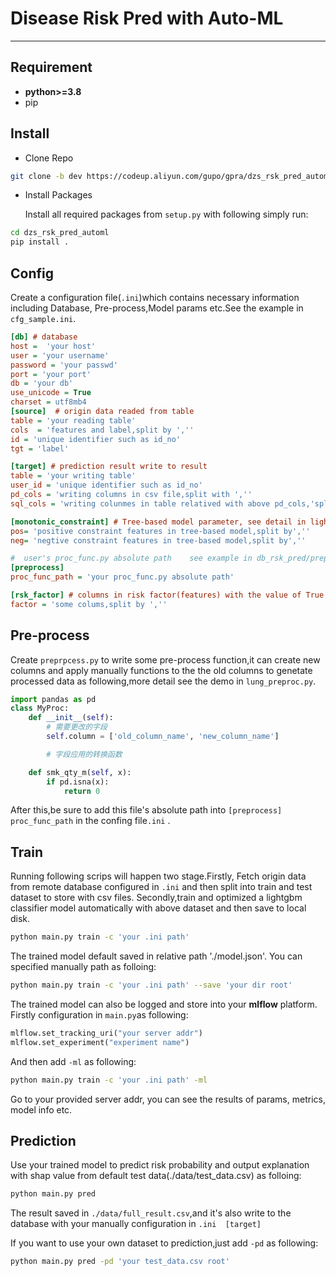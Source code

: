 # Disease Risk Pred with Auto-ML

---

## Requirement
- **python>=3.8**
- pip

## Install
- Clone Repo
```bash
git clone -b dev https://codeup.aliyun.com/gupo/gpra/dzs_rsk_pred_automl.git 
```
- Install Packages

  Install all required packages from `setup.py` with following simply run:
```bash
cd dzs_rsk_pred_automl
pip install .
```
## Config
Create a configuration file(`.ini`)which contains necessary information including Database,
Pre-process,Model params etc.See the example in `cfg_sample.ini`.
```ini
[db] # database
host =  'your host'
user = 'your username'
password = 'your passwd'
port = 'your port'
db = 'your db'
use_unicode = True
charset = utf8mb4
[source]  # origin data readed from table 
table = 'your reading table'
cols  = 'features and label,split by ',''
id = 'unique identifier such as id_no'
tgt = 'label'

[target] # prediction result write to result
table = 'your writing table'
user_id = 'unique identifier such as id_no'
pd_cols = 'writing columns in csv file,split with ',''
sql_cols = 'writing colunmes in table relatived with above pd_cols,'split with ',''

[monotonic_constraint] # Tree-based model parameter, see detail in lightgbm documentation
pos= 'positive constraint features in tree-based model,split by',''
neg= 'negtive constraint features in tree-based model,split by',''

#  user's proc_func.py absolute path    see example in db_rsk_pred/preprocess/Proc_demo.py
[preprocess]  
proc_func_path = 'your proc_func.py absolute path'

[rsk_factor] # columns in risk factor(features) with the value of True or False
factor = 'some colums,split by ',''
```
## Pre-process
Create `preprpcess.py` to write some pre-process function,it can create  new columns and apply manually functions to the the old columns to genetate processed data as following,more
detail see the demo in `lung_preproc.py`.
```python
import pandas as pd
class MyProc:
    def __init__(self):
        # 需要更改的字段
        self.column = ['old_column_name', 'new_column_name']

        # 字段应用的转换函数

    def smk_qty_m(self, x):
        if pd.isna(x):
            return 0
```
After this,be sure to add this file's absolute path into `[preprocess] proc_func_path` in the confing file`.ini`  .

## Train
Running following scrips will happen two stage.Firstly, Fetch origin data from remote database configured in `.ini` and then split into train and test dataset to store with csv files.
Secondly,train and optimized a lightgbm classifier model automatically with above dataset  and then save to local disk.
```bash
python main.py train -c 'your .ini path'
```
The trained model default saved in relative path './model.json'. You can specified manually path as folloing:
```bash
python main.py train -c 'your .ini path' --save 'your dir root'
```
The trained model can also be logged and store into your **mlflow** platform. Firstly configuration in `main.py`as following:
```python
mlflow.set_tracking_uri("your server addr")  
mlflow.set_experiment("experiment name")
```
And then add `-ml` as following:
```bash
python main.py train -c 'your .ini path' -ml
```
Go to your provided server addr, you can see the results of params, metrics, model info etc.

## Prediction
Use your trained model to predict risk probability and output explanation with shap value from default test data(./data/test_data.csv) as folloing:
```bash
python main.py pred
```
The result  saved in `./data/full_result.csv`,and it's also write to the database with your manually configuration in `.ini  [target]`

If you want to use your own dataset to prediction,just add `-pd` as following:
```bash
python main.py pred -pd 'your test_data.csv root'
```
